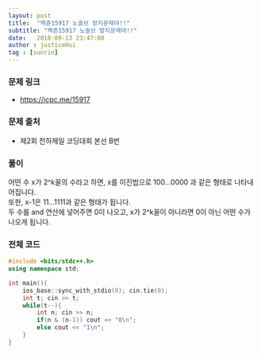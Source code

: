 ```yaml
---
layout: post
title:  "백준15917 노솔브 방지문제야!!"
subtitle: "백준15917 노솔브 방지문제야!!"
date:   2018-09-13 23:47:00
author : justiceHui
tag : [sunrin]
---
```


### 문제 링크
* https://icpc.me/15917

### 문제 출처
* 제2회 천하제일 코딩대회 본선 B번

### 풀이
어떤 수 x가 2^k꼴의 수라고 하면, x를 이진법으로 100...0000 과 같은 형태로 나타내어집니다.<br>
또한, x-1은 11...1111과 같은 형태가 됩니다.<br>
두 수를 and 연산에 넣어주면 0이 나오고, x가 2^k꼴이 아니라면 0이 아닌 어떤 수가 나오게 됩니다.

### 전체 코드
```cpp
#include <bits/stdc++.h>
using namespace std;

int main(){
    ios_base::sync_with_stdio(0); cin.tie(0);
    int t; cin >> t;
    while(t--){
        int n; cin >> n;
        if(n & (n-1)) cout << "0\n";
        else cout << "1\n";
    }
}
```
